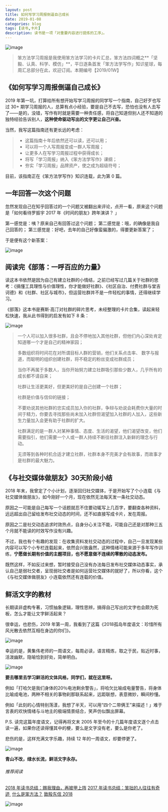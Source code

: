 ```yaml
---
layout: post
title: 如何写学习周报倒逼自己成长
date: 2019-01-08
categories: blog
tags: [读书,卡片]
description: 读书是一项「对重要内容进行提炼的工序」。
---
```



![image](http://upload-images.jianshu.io/upload_images/32598-cf0626a565608d7e?imageMogr2/auto-orient/strip%7CimageView2/2/w/1240)



> 笨方法学习周报是我使用笨方法学习的卡片汇总，笨方法四词概之**「坚毅、认真、科学、模仿」**，平日逐条首发「笨方法学写作」知识星球，每周汇总部分在此，欢迎订阅。本期编号【2019/01W】 



## 《如何写学习周报倒逼自己成长》

2019 年第一坑，打算给所有想开始写学习周报的同学写一个指南，自己好歹也写过 30+ 期学习周报的人，总算有点小经验，要是自己不去写，恐怕也没有人去写了——是的，没错，写作有时就是需要一种责任感，将自己知道但别人还不知道的独特经验告诉别人，**这种使命驱动写出的文字更让自己兴奋。**

当然，我写这篇指南还有更长远的考虑：

> - 这篇指南十年后依然还可以读，还可以用；
> - 可以将一个人写周报变成一群人写周报；
> - 让更多人在写学习周报过程中获得成长；
> - 将写「学习周报」纳入《笨方法学写作》课纲；
> - 夯实「学习周报」品牌资产，使之成为超级符号；

目前，该指南正在《笨方法学写作》知识连载，此为第 0 篇。

## 一年回答一次这个问题

忽然发现自己在知乎回答过的一个问题又被翻出来评论，点开一看，原来这个问题是「如何看待罗振宇 2017 年《时间的朋友》跨年演讲？ 」

第一感觉是：咦？原来自己有回答过这个问题；
第二感觉是：哦，的确像是我自己回答的；
第三感觉是：好吧，去年的自己好像蛮偏激的，得要更新答案了；

于是便有这个新答案：

![image](http://upload-images.jianshu.io/upload_images/32598-08323bbf4dc7e2a2?imageMogr2/auto-orient/strip%7CimageView2/2/w/1240)

## 阅读完《部落：一呼百应的力量》


读这本书依然是因为自己有建立社群的小情结，之前已经写过几篇关于社群的思考：《搞懂工具理性与价值理性，你才能做好社群》、《社区自治、付费社群与堂吉诃德》和《社群、社区与城市》，但运营社群并不是一件轻松的事情，还得继续学习。

《部落》这本书是赛斯·高汀对社群的碎片思考，未经整理的卡片合集，读起来轻松快速，我从此书得到的启发有如下 8 条：



![image](http://upload-images.jianshu.io/upload_images/32598-dbd1fd9ce1337c77?imageMogr2/auto-orient/strip%7CimageView2/2/w/1240)



> 一个人可以加入很多社群，且会不停地加入其他社群，但他们内心深处肯定知道哪一个才是自己的精神家园；
>
> 多数组织将时间花在对所谓目标人群的营销，他们关系点击率、 数字与报道，而聪明的组织创建社群，将不稳定的粉丝变成社群成员；
>
> 当你不再属于多数人，当你开始努力建立社群吸引那些少数人，几乎所有的成长都不请自来；
>
> 社群让生活更美好，但更美好的是自己创建一个社群；
>
> 社群是价值与信仰的链接；
>
> 不要劝说其他社群的忠实成员加入你的社群，争辩与劝说会耗费你大量的时间于精力，你要去寻找那些尚未加入社群但渴望加入社群的人加入，这些新生力量加入会更有助于社群的扩大。
>
> 社群满足的是一群人对某种事情、态度、生活的渴望，他们渴望改变，他们需要指引，他们需要一个人或一群人持续不断往社群注入新鲜的理念与行动。
>
> 无须等到各种时机合适才建立社群，社群本身不完美才会有故事，而故事才是社群的最大魅力。

## 《与社交媒体做朋友》30天阶段小结

2018 年末，我曾定了个小计划，逐渐回归社交媒体，于是开始写了个小连载《与社交媒体做朋友》，如今刚好一个月，现在依然无法每天发一条社交动态。

原因之一可能是自己每写一个话题就忍不住要动辄写上几百字，要翻查各种资料，远远超出自己留给发布社交动态的时间，还不如直接写成卡片，发在周报。

原因之二是社交动态追求时效热点，自身分心关注不能，可能自己还是对那种三五个月就不能读的时效写作没有兴趣。

不过，我也有个有趣的发现：在收集资料发社交动态的过程中，自己一旦发现某些内容可以写个小专栏连载起来，依然会兴致盎然，这种情绪可能来源于多年写作训练，**宁愿做长期有价值的主题项目，也不愿意做不连续的零散的动态发布。**

既然这样，不如反过来想，暂时接受自己没有办法每日发布社交媒体动态事实，承认自己是弱社交者，呈现弱社交者是如何运营社交媒体的就好了，所以你看，这个《与社交媒体做朋友》小连载依然还有连载的价值。

## 鲜活文字的教材

长期读非虚构专著，习惯抽象逻辑，理性思辨，搞得自己写出的文字也会颇为死板，怎么才能让文字鲜活起来？

很幸运，也悲伤，2019 年第一周，我看到了这篇《2018孤岛年度语文：珍惜所有风光散去依然互相在身边的你们》。

![image](http://upload-images.jianshu.io/upload_images/32598-2ee027abcc96d0db?imageMogr2/auto-orient/strip%7CimageView2/2/w/1240)

幸运的是，黄集伟老师的一周语文，每周必读，语言精炼，取之于民，贴近时事，活泼幽默，隐喻恰到好处，简单明白。

![image](http://upload-images.jianshu.io/upload_images/32598-4abb5fd1aa26b29d?imageMogr2/auto-orient/strip%7CimageView2/2/w/1240)

**要去哪里去学习鲜活的文体风格，同学们，就在这里呀。**

例如「打哈欠是我们身体的20％电池剩余警告」，将哈欠比喻成电量警告，将身体比喻成电池，两种不相关的事物刹那联系起来，远距联想，表意微妙，瞬间秒懂。

例如「此刻的心情特别荡漾，我想了半天，可以用“四个二带俩王”来描述！」难于言表的欢快情绪与斗地主的极端情景结合，笑声仿似飘出屏幕。

P.S. 读完这篇年度语文，记得再将文末 2005 年至今的十几篇年度语文逐个点击读一遍，如果你还读得懂其中的梗，要么是文字没有老，要么是你老了。

悲伤的是，这样充满文字乐趣，持续 12 年的一周语文，却要停更了。

![image](http://upload-images.jianshu.io/upload_images/32598-032ad111dd9e174a?imageMogr2/auto-orient/strip%7CimageView2/2/w/1240)

**青山不改，绿水长流，鲜活文字永存。**



###### 推荐阅读 

[2018 年读书总结：赐我理由，再披甲上阵](https://mp.weixin.qq.com/s?__biz=MzA4MTQ0NDQxNg==&mid=2650639964&idx=1&sn=2f0ae0a0ec855d2b2fb7ccdd0fb82475&chksm=879dc573b0ea4c650ab8120790b8e542130c5ce0f1aa08192d67e95ca8d587797afa2104410f&token=468183103&lang=zh_CN#rd)
[2017 年读书总结：笨拙的人往往有奇迹 ](https://mp.weixin.qq.com/s?__biz=MzA4MTQ0NDQxNg==&mid=2650639495&idx=1&sn=c4e20f2d296f9bf7ae7e1d4449427dde&chksm=879dc7a8b0ea4ebe5960f5f05fa881378828baa482917c729f8106fec87ac10ee40aedab2e3b&token=2060945290&lang=zh_CN&scene=21#wechat_redirect) 
[什么是笨方法？](https://mp.weixin.qq.com/s?__biz=MzA4MTQ0NDQxNg==&mid=2650639834&idx=1&sn=7d6e7b978ca39be434b0bfc6084e3f7a&chksm=879dc6f5b0ea4fe3864b7bc4f8a1849dbfc85ef80e2de6f9542886f791b9ab4f4c660496d507&token=2060945290&lang=zh_CN&scene=21#wechat_redirect) 
[致股东信 2018](https://mp.weixin.qq.com/s?__biz=MzA4MTQ0NDQxNg==&mid=2650639834&idx=1&sn=7d6e7b978ca39be434b0bfc6084e3f7a&chksm=879dc6f5b0ea4fe3864b7bc4f8a1849dbfc85ef80e2de6f9542886f791b9ab4f4c660496d507&token=2060945290&lang=zh_CN&scene=21#wechat_redirect) 



![image](http://upload-images.jianshu.io/upload_images/32598-cabdc45bdc813b65?imageMogr2/auto-orient/strip%7CimageView2/2/w/1240)